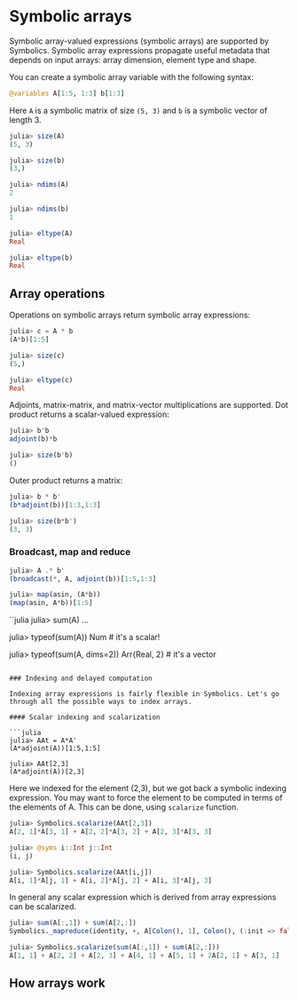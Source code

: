 # Symbolic arrays

Symbolic array-valued expressions (symbolic arrays) are supported by Symbolics. Symbolic array expressions propagate useful metadata that depends on input arrays: array dimension, element type and shape.

You can create a symbolic array variable with the following syntax:

```julia
@variables A[1:5, 1:3] b[1:3]
```

Here `A` is a symbolic matrix of size `(5, 3)` and `b` is a symbolic vector of length 3.

```julia
julia> size(A)
(5, 3)

julia> size(b)
(3,)

julia> ndims(A)
2

julia> ndims(b)
1

julia> eltype(A)
Real

julia> eltype(b)
Real
```

## Array operations

Operations on symbolic arrays return symbolic array expressions:

```julia
julia> c = A * b
(A*b)[1:5]

julia> size(c)
(5,)

julia> eltype(c)
Real
```

Adjoints, matrix-matrix, and matrix-vector multiplications are supported. Dot product returns a scalar-valued expression:

```julia
julia> b'b
adjoint(b)*b

julia> size(b'b)
()
```

Outer product returns a matrix:

```julia
julia> b * b'
(b*adjoint(b))[1:3,1:3]

julia> size(b*b')
(3, 3)
```

### Broadcast, map and reduce


```julia
julia> A .* b'
(broadcast(*, A, adjoint(b))[1:5,1:3]
```

```julia
julia> map(asin, (A*b))
(map(asin, A*b))[1:5]
```

``julia
julia> sum(A)
...

julia> typeof(sum(A))
Num # it's a scalar!

julia> typeof(sum(A, dims=2))
Arr{Real, 2} # it's a vector
```

### Indexing and delayed computation

Indexing array expressions is fairly flexible in Symbolics. Let's go through all the possible ways to index arrays.

#### Scalar indexing and scalarization

```julia
julia> AAt = A*A'
(A*adjoint(A))[1:5,1:5]

julia> AAt[2,3]
(A*adjoint(A))[2,3]
```

Here we indexed for the element (2,3), but we got back a symbolic indexing expression. You may want to force the element to be computed in terms of the elements of A. This can be done, using `scalarize` function.

```julia
julia> Symbolics.scalarize(AAt[2,3])
A[2, 1]*A[3, 1] + A[2, 2]*A[3, 2] + A[2, 3]*A[3, 3]

julia> @syms i::Int j::Int
(i, j)

julia> Symbolics.scalarize(AAt[i,j])
A[i, 1]*A[j, 1] + A[i, 2]*A[j, 2] + A[i, 3]*A[j, 3]
```

In general any scalar expression which is derived from array expressions can be scalarized.

```julia
julia> sum(A[:,1]) + sum(A[2,:])
Symbolics._mapreduce(identity, +, A[Colon(), 1], Colon(), (:init => false,)) + Symbolics._mapreduce(identity, +, A[2, Colon()], Colon(), (:init => false,))

julia> Symbolics.scalarize(sum(A[:,1]) + sum(A[2,:]))
A[1, 1] + A[2, 2] + A[2, 3] + A[4, 1] + A[5, 1] + 2A[2, 1] + A[3, 1]

```

## How arrays work
